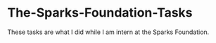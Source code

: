 # The-Sparks-Foundation-Tasks
These tasks are what I did while I am intern at the Sparks Foundation.
